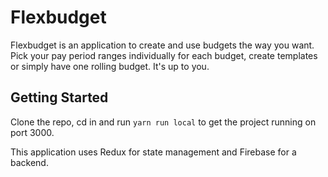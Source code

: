 # Flexbudget
Flexbudget is an application to create and use budgets the way you want. Pick your pay period ranges individually for each budget, create templates or simply have one rolling budget. It's up to you.
 

## Getting Started
Clone the repo, cd in and run `yarn run local` to get the project running on port 3000. 

This application uses Redux for state management and Firebase for a backend. 
